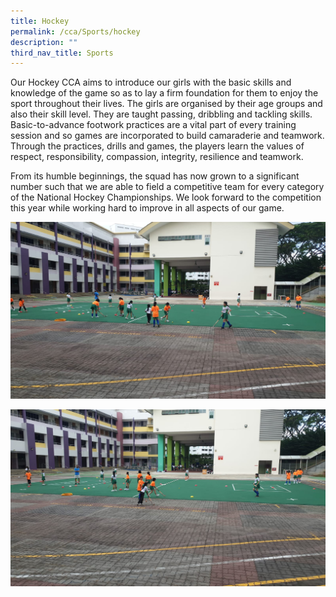 ```yaml
---
title: Hockey
permalink: /cca/Sports/hockey
description: ""
third_nav_title: Sports
---
```

Our Hockey CCA aims to introduce our girls with the basic skills and knowledge of the game so as to lay a firm foundation for them to enjoy the sport throughout their lives. The girls are organised by their age groups and also their skill level. They are taught passing, dribbling and tackling skills. Basic-to-advance footwork practices are a vital part of every training session and so games are incorporated to build camaraderie and teamwork. Through the practices, drills and games, the players learn the values of respect, responsibility, compassion, integrity, resilience and teamwork.

From its humble beginnings, the squad has now grown to a significant number such that we are able to field a competitive team for every category of the National Hockey Championships. We look forward to the competition this year while working hard to improve in all aspects of our game.

![](/images/Hockey%20pic%203.jpg)

![](/images/Hockey%20pic%205.jpg)